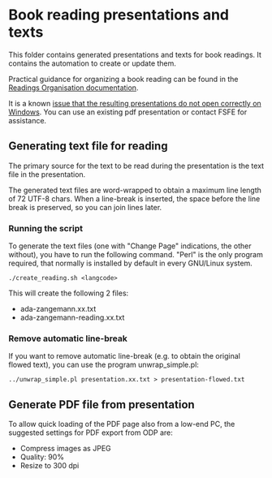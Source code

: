 <!--
SPDX-FileCopyrightText: 2021 Free Software Foundation Europe <https://fsfe.org>
SPDX-FileCopyrightText: 2025 Nico Rikken <nico.rikken@fsfe.org>

SPDX-License-Identifier: CC-BY-SA-3.0-DE
-->

# Book reading presentations and texts

This folder contains generated presentations and texts for book readings.
It contains the automation to create or update them.

Practical guidance for organizing a book reading can be found in the [Readings Organisation documentation](../docs/readings-organisation.md).

It is a known [issue that the resulting presentations do not open correctly on Windows](https://git.fsfe.org/FSFE/ada-zangemann/issues/52).
You can use an existing pdf presentation or contact FSFE for assistance.

## Generating text file for reading

The primary source for the text to be read during the presentation is the text
file in the presentation.

The generated text files are word-wrapped to obtain a maximum line length of 72
UTF-8 chars. When a line-break is inserted, the space before the line break is
preserved, so you can join lines later.

### Running the script

To generate the text files (one with "Change Page" indications, the other
without), you have to run the following command. "Perl" is the only program
required, that normally is installed by default in every GNU/Linux system.

```
./create_reading.sh <langcode>
```

This will create the following 2 files:

* ada-zangemann.xx.txt
* ada-zangemann-reading.xx.txt

### Remove automatic line-break

If you want to remove automatic line-break (e.g. to obtain the original flowed
text), you can use the program unwrap_simple.pl:

```
../unwrap_simple.pl presentation.xx.txt > presentation-flowed.txt
```

## Generate PDF file from presentation

To allow quick loading of the PDF page also from a low-end PC, the suggested
settings for PDF export from ODP are:

* Compress images as JPEG
* Quality: 90%
* Resize to 300 dpi
